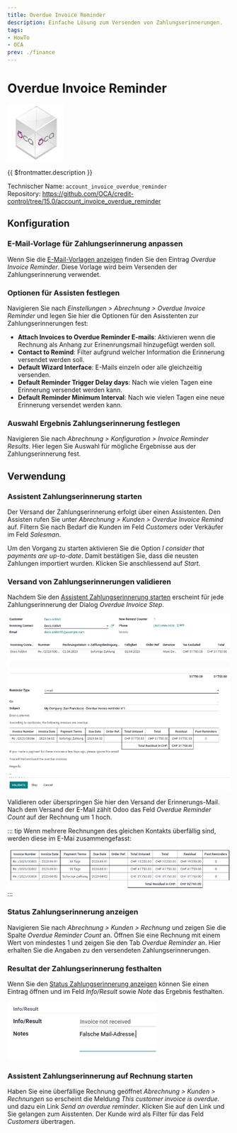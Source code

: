 ```yaml
---
title: Overdue Invoice Reminder
description: Einfache Lösung zum Versenden von Zahlungserinnerungen.
tags:
- HowTo
- OCA
prev: ./finance
---
```

# Overdue Invoice Reminder
![icon_oca_app](assets/icon_oca_app.png)

{{ $frontmatter.description }}

Technischer Name: `account_invoice_overdue_reminder`\
Repository: <https://github.com/OCA/credit-control/tree/15.0/account_invoice_overdue_reminder>

## Konfiguration

### E-Mail-Vorlage für Zahlungserinnerung anpassen

Wenn Sie die [E-Mail-Vorlagen anzeigen](Settings%20E-Mail.md#E-Mail-Vorlagen%20anzeigen) finden Sie den Eintrag *Overdue Invoice Reminder*. Diese Vorlage wird beim Versenden der Zahlungserinnerung verwendet.

### Optionen für Assisten festlegen

Navigieren Sie nach *Einstellungen > Abrechnung > Overdue Invoice Reminder* und legen Sie hier die Optionen für den Asisstenten zur Zahlungserinnerungen fest:

* **Attach Invoices to Overdue Reminder E-mails**: Aktivieren wenn die Rechnung als Anhang zur Erinenrungsmail hinzugefügt werden soll.
* **Contact to Remind**: Filter aufgrund welcher Information die Erinnerung versendet werden soll.
* **Default Wizard Interface**: E-Mails einzeln oder alle gleichzeitig versenden. 
* **Default Reminder Trigger Delay days**: Nach wie vielen Tagen eine Erinnerung versendet werden kann.
* **Default Reminder Minimum Interval**: Nach wie vielen Tagen eine neue Erinnerung versendet werden kann.

### Auswahl Ergebnis Zahlungserinnerung festlegen

Navigieren Sie nach *Abrechnung > Konfiguration > Invoice Reminder Results*. Hier legen Sie Auswahl für mögliche Ergebnisse aus der Zahlungserinnerung fest.

## Verwendung

### Assistent Zahlungserinnerung starten

Der Versand der Zahlungserinnerung erfolgt über einen Assistenten. Den Assisten rufen Sie unter *Abrechnung > Kunden > Overdue Invoice Remind* auf. Filtern Sie nach Bedarf die Kunden im Feld *Customers* oder Verkäufer im Feld *Salesman*.

Um den Vorgang zu starten aktivieren Sie die Option *I consider that payments are up-to-date*. Damit bestätigen Sie, dass die neusten Zahlungen importiert wurden. Klicken Sie anschliessend auf *Start*.

### Versand von Zahlungserinnerungen validieren

Nachdem Sie den [Assistent Zahlungserinnerung starten](#Assistent%20Zahlungserinnerung%20starten) erscheint für jede Zahlungserinnerung der Dialog *Overdue Invoice Step*.

![](assets/Account%20Invoice%20Overdue%20Reminder.png)

Validieren oder überspringen Sie hier den Versand der Erinnerungs-Mail. Nach dem Versand der E-Mail zählt Odoo das Feld *Overdue Reminder Count* auf der Rechnung um 1 hoch.

::: tip
Wenn mehrere Rechnungen des gleichen Kontakts überfällig sind, werden diese im E-Mai zusammengefasst:

![](assets/Account%20Invoice%20Overdue%20Reminder%20Multiple.png)
:::

### Status Zahlungserinnerung anzeigen

Navigieren Sie nach *Abrechnung > Kunden > Rechnung* und zeigen Sie die Spalte *Overdue Reminder Count* an. Öffnen Sie eine Rechnung mit einem Wert von mindestes 1 und zeigen Sie den Tab *Overdue Reminder* an. Hier erhalten Sie die Angaben zu den versendeten Zahlungserinnerungen.

### Resultat der Zahlungserinnerung festhalten

Wenn Sie den [Status Zahlungserinnerung anzeigen](#Status%20Zahlungserinnerung%20anzeigen) können Sie einen Eintrag öffnen und im Feld *Info/Result* sowie *Note* das Ergebnis festhalten.

![](assets/Account%20Invoice%20Overdue%20Reminder%20Result.png)

### Assistent Zahlungserinnerung auf Rechnung starten

Haben Sie eine überfällige Rechnung geöffnet *Abrechnung > Kunden > Rechnungen* so erscheint die Meldung *This customer invoice is overdue.* und dazu ein Link *Send an overdue reminder*. Klicken Sie auf den Link und Sie gelangen zum Aisstenten. Der Kunde wird als Filter für das Feld *Customers* übertragen.